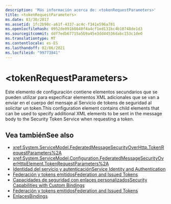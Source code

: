 ```yaml
---
description: 'Más información acerca de: <tokenRequestParameters>'
title: <tokenRequestParameters>
ms.date: 03/30/2017
ms.assetid: 1fc2b90c-a61f-4337-ac4c-f341e596a781
ms.openlocfilehash: 0952de091b8640f4a4cf1ed131bc4b10748de1d3
ms.sourcegitcommit: ddf7edb67715a5b9a45e3dd44536dabc153c1de0
ms.translationtype: MT
ms.contentlocale: es-ES
ms.lasthandoff: 02/06/2021
ms.locfileid: "99773841"
---
```

# \<tokenRequestParameters>

<span data-ttu-id="aded1-102">Este elemento de configuración contiene elementos secundarios que se pueden utilizar para especificar elementos XML adicionales que se van a enviar en el cuerpo del mensaje al Servicio de tokens de seguridad al solicitar un token.</span><span class="sxs-lookup"><span data-stu-id="aded1-102">This configuration element contains child elements that can be used to specify additional XML elements to be sent in the message body to the Security Token Service when requesting a token.</span></span>  
  
## <a name="see-also"></a><span data-ttu-id="aded1-103">Vea también</span><span class="sxs-lookup"><span data-stu-id="aded1-103">See also</span></span>

- <xref:System.ServiceModel.FederatedMessageSecurityOverHttp.TokenRequestParameters%2A>
- <xref:System.ServiceModel.Configuration.FederatedMessageSecurityOverHttpElement.TokenRequestParameters%2A>
- [<span data-ttu-id="aded1-104">Identidad del servicio y autenticación</span><span class="sxs-lookup"><span data-stu-id="aded1-104">Service Identity and Authentication</span></span>](../../../wcf/feature-details/service-identity-and-authentication.md)
- [<span data-ttu-id="aded1-105">Federación y tokens emitidos</span><span class="sxs-lookup"><span data-stu-id="aded1-105">Federation and Issued Tokens</span></span>](../../../wcf/feature-details/federation-and-issued-tokens.md)
- [<span data-ttu-id="aded1-106">Capacidades de seguridad con enlaces personalizados</span><span class="sxs-lookup"><span data-stu-id="aded1-106">Security Capabilities with Custom Bindings</span></span>](../../../wcf/feature-details/security-capabilities-with-custom-bindings.md)
- [<span data-ttu-id="aded1-107">Federación y tokens emitidos</span><span class="sxs-lookup"><span data-stu-id="aded1-107">Federation and Issued Tokens</span></span>](../../../wcf/feature-details/federation-and-issued-tokens.md)
- [<span data-ttu-id="aded1-108">Enlaces</span><span class="sxs-lookup"><span data-stu-id="aded1-108">Bindings</span></span>](../../../wcf/bindings.md)
